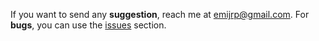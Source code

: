 If you want to send any **suggestion**, reach me at emijrp@gmail.com. For **bugs**, you can use the [issues](http://code.google.com/p/wikievidens/issues/list) section.